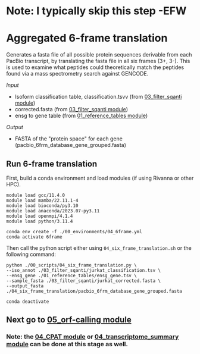 # Note: I typically skip this step -EFW
# Aggregated 6-frame translation <br />
Generates a fasta file of all possible protein sequences derivable from each PacBio transcript, by translating the fasta file in all six frames (3+, 3-). This is used to examine what peptides could theoretically match the peptides found via a mass spectrometry search against GENCODE. <br />

_Input_
- Isoform classification table, classification.tsvv (from [03_filter_sqanti module](https://github.com/efwatts/LRP_Troubleshooting/tree/main/03_filter_sqanti))
- corrected.fasta (from [03_filter_sqanti module](https://github.com/efwatts/LRP_Troubleshooting/tree/main/03_filter_sqanti))
- ensg to gene table (from [01_reference_tables module](https://github.com/efwatts/LRP_Troubleshooting/tree/main/01_reference_tables))

_Output_
- FASTA of the "protein space" for each gene (pacbio_6frm_database_gene_grouped.fasta)

## Run 6-frame translation
First, build a conda environment and load modules (if using Rivanna or other HPC). <br />
```
module load gcc/11.4.0
module load mamba/22.11.1-4
module load bioconda/py3.10
module load anaconda/2023.07-py3.11
module load openmpi/4.1.4
module load python/3.11.4

conda env create -f ./00_environments/04_6frame.yml
conda activate 6frame
```
Then call the python script either using `04_six_frame_translation.sh` or the following command: <br />
```
python ./00_scripts/04_six_frame_translation.py \
--iso_annot ./03_filter_sqanti/jurkat_classification.tsv \
--ensg_gene ./01_reference_tables/ensg_gene.tsv \
--sample_fasta ./03_filter_sqanti/jurkat_corrected.fasta \
--output_fasta ./04_six_frame_translation/pacbio_6frm_database_gene_grouped.fasta

conda deactivate
```
## Next go to [05_orf-calling module](https://github.com/efwatts/LRP_Troubleshooting/tree/main/05_orf-calling)
### Note: the [04_CPAT module](https://github.com/efwatts/LRP_Troubleshooting/tree/main/04_CPAT) or [04_transcriptome_summary module](https://github.com/efwatts/LRP_Troubleshooting/tree/main/04_transcriptome_summary) can be done at this stage as well. 
